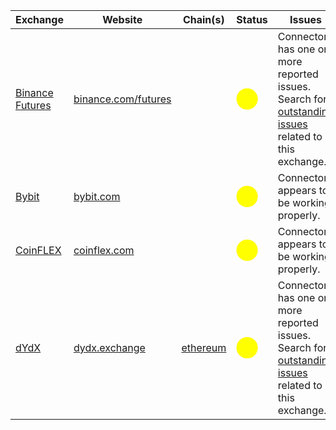 | Exchange                                         | Website                                      | Chain(s)                          | Status                                               | Issues                           |
| ------------------------------------------------ | -------------------------------------------- | --------------------------------- | ---------------------------------------------------- | -------------------------------- |
| [Binance Futures](/exchanges/binance-perpetual)  | [binance.com/futures](https://www.binance.com/futures)           |                                   | <span style="color:yellow; font-size:25px">⬤</span> | Connector has one or more reported issues. Search for [outstanding issues](https://github.com/hummingbot/hummingbot/labels/binance_perpetual) related to this exchange.  |
| [Bybit](/exchanges/bybit-perpetual)              | [bybit.com](https://www.bybit.com/en-US/)    |                                   | <span style="color:yellow; font-size:25px">⬤</span> | Connector appears to be working properly.    |
| [CoinFLEX](/exchanges/coinflex-perpetual)              | [coinflex.com](https://coinflex.com/)    |                                   | <span style="color:yellow; font-size:25px">⬤</span> | Connector appears to be working properly.    |
| [dYdX](/exchanges/dydx-perpetual)      | [dydx.exchange](https://dydx.exchange/)      | [ethereum](/gateway/chains/ethereum)   | <span style="color:yellow; font-size:25px">⬤</span> | Connector has one or more reported issues. Search for [outstanding issues](https://github.com/hummingbot/hummingbot/labels/dydx_perpetual) related to this exchange.    |
